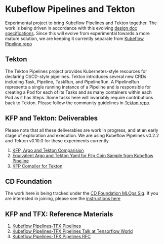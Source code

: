 # Kubeflow Pipelines and Tekton
Experimental project to bring Kubeflow Pipelines and Tekton together. The work is being driven in accordance with this evolving [design doc specifications](http://bit.ly/kfp-tekton). Since this will evolve from experimental towards a more mature solution, we are keeping it currently separate from [Kubeflow Pipeline repo](https://github.com/kubeflow/pipelines)

## Tekton
The Tekton Pipelines project provides Kubernetes-style resources for declaring CI/CD-style pipelines. Tekton introduces several new CRDs including Task, Pipeline, TaskRun, and PipelineRun. A PipelineRun represents a single running instance of a Pipeline and is responsible for creating a Pod for each of its Tasks and as many containers within each Pod as it has Steps.  Some tasks here will invariably require contributions back to Tekton. Please follow the community guidelines in [Tekton repo](https://github.com/tektoncd/pipeline).

## KFP and Tekton: Deliverables
Please note that all these deliverables are work in progress, and at an early stage of exploration and execution. We are using Kubeflow Pipelines  v0.2.2 and Tekton v0.10.0 for these experiments currently.

1. [KFP, Argo and Tekton Comparision](https://docs.google.com/spreadsheets/d/1LFUy86MhVrU2cRhXNsDU-OBzB4BlkT9C0ASD3hoXqpo/edit#gid=979402121)
2. [Equivalent Argo and Tekton Yaml for Flip Coin Sample from Kubeflow Pipeline](/samples/kfp-tekton)
3. [KFP Compiler for Tekton](sdk/README.md)

## CD Foundation

The work here is being tracked under the [CD Foundation MLOps Sig](https://cd.foundation/blog/2020/02/11/announcing-the-cd-foundation-mlops-sig/). If you are interested in joining, please see the [instructions here](https://github.com/cdfoundation/sig-mlops)

## KFP and TFX: Reference Materials
1. [Kubeflow Pipelines-TFX Pipelines](/samples/kfp-tfx)
2. [Kubeflow Pipelines-TFX Pipelines Talk at Tensorflow World](https://www.slideshare.net/AnimeshSingh/hybrid-cloud-kubeflow-and-tensorflow-extended-tfx)
3. [Kubeflow Pipelines-TFX Pipelines RFC](https://docs.google.com/document/d/1_n3q0mNOr7gUSM04yaA0e5BO9RrS0Vkh1cNCyrB07WM/edit)
